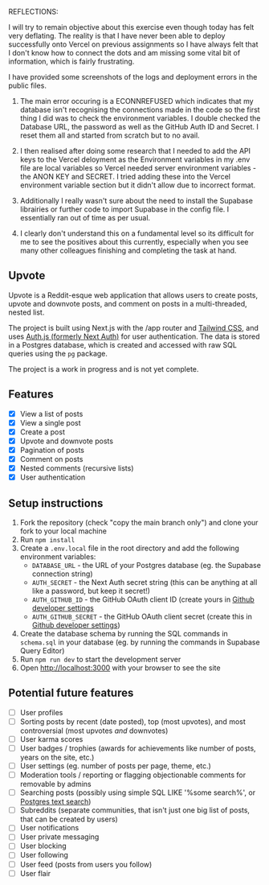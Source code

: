 REFLECTIONS:

I will try to remain objective about this exercise even though today has felt very deflating. The reality is that I have never been able to deploy successfully onto Vercel on previous assignments so I have always felt that I don't know how to connect the dots and am missing some vital bit of information, which is fairly frustrating.

I have provided some screenshots of the logs and deployment errors in the public files.

1. The main error occuring is a ECONNREFUSED which indicates that my database isn't recognising the connections made in the code so the first thing I did was to check the environment variables. I double checked the Database URL, the password as well as the GitHub Auth ID and Secret. I reset them all and started from scratch but to no avail.

2. I then realised after doing some research that I needed to add the API keys to the Vercel deloyment as the Environment variables in my .env file are local variables so Vercel needed server environment variables - the ANON KEY and SECRET. I tried adding these into the Vercel environment variable section but it didn't allow due to incorrect format.

3. Additionally I really wasn't sure about the need to install the Supabase librairies or further code to import Supabase in the config file. I essentially ran out of time as per usual.

4. I clearly don't understand this on a fundamental level so its difficult for me to see the positives about this currently, especially when you see many other colleagues finishing and completing the task at hand.

## Upvote

Upvote is a Reddit-esque web application that allows users to create posts, upvote and downvote posts, and comment on posts in a multi-threaded, nested list.

The project is built using Next.js with the /app router and [Tailwind CSS](https://tailwindcss.com/), and uses [Auth.js (formerly Next Auth)](https://authjs.dev/) for user authentication. The data is stored in a Postgres database, which is created and accessed with raw SQL queries using the `pg` package.

The project is a work in progress and is not yet complete.

## Features

- [x] View a list of posts
- [x] View a single post
- [x] Create a post
- [x] Upvote and downvote posts
- [x] Pagination of posts
- [x] Comment on posts
- [x] Nested comments (recursive lists)
- [x] User authentication

## Setup instructions

1. Fork the repository (check "copy the main branch only") and clone your fork to your local machine
2. Run `npm install`
3. Create a `.env.local` file in the root directory and add the following environment variables:
   - `DATABASE_URL` - the URL of your Postgres database (eg. the Supabase connection string)
   - `AUTH_SECRET` - the Next Auth secret string (this can be anything at all like a password, but keep it secret!)
   - `AUTH_GITHUB_ID` - the GitHub OAuth client ID (create yours in [Github developer settings](https://github.com/settings/developers)
   - `AUTH_GITHUB_SECRET` - the GitHub OAuth client secret (create this in [Github developer settings](https://github.com/settings/developers))
4. Create the database schema by running the SQL commands in `schema.sql` in your database (eg. by running the commands in Supabase Query Editor)
5. Run `npm run dev` to start the development server
6. Open [http://localhost:3000](http://localhost:3000) with your browser to see the site

## Potential future features

- [ ] User profiles
- [ ] Sorting posts by recent (date posted), top (most upvotes), and most controversial (most upvotes _and_ downvotes)
- [ ] User karma scores
- [ ] User badges / trophies (awards for achievements like number of posts, years on the site, etc.)
- [ ] User settings (eg. number of posts per page, theme, etc.)
- [ ] Moderation tools / reporting or flagging objectionable comments for removable by admins
- [ ] Searching posts (possibly using simple SQL LIKE '%some search%', or [Postgres text search](https://www.crunchydata.com/blog/postgres-full-text-search-a-search-engine-in-a-database))
- [ ] Subreddits (separate communities, that isn't just one big list of posts, that can be created by users)
- [ ] User notifications
- [ ] User private messaging
- [ ] User blocking
- [ ] User following
- [ ] User feed (posts from users you follow)
- [ ] User flair
